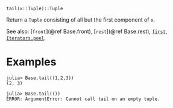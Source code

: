 ```
tail(x::Tuple)::Tuple
```

Return a `Tuple` consisting of all but the first component of `x`.

See also: [`front`](@ref Base.front), [`rest`](@ref Base.rest), [`first`](@ref), [`Iterators.peel`](@ref).

# Examples

```jldoctest
julia> Base.tail((1,2,3))
(2, 3)

julia> Base.tail(())
ERROR: ArgumentError: Cannot call tail on an empty tuple.
```
